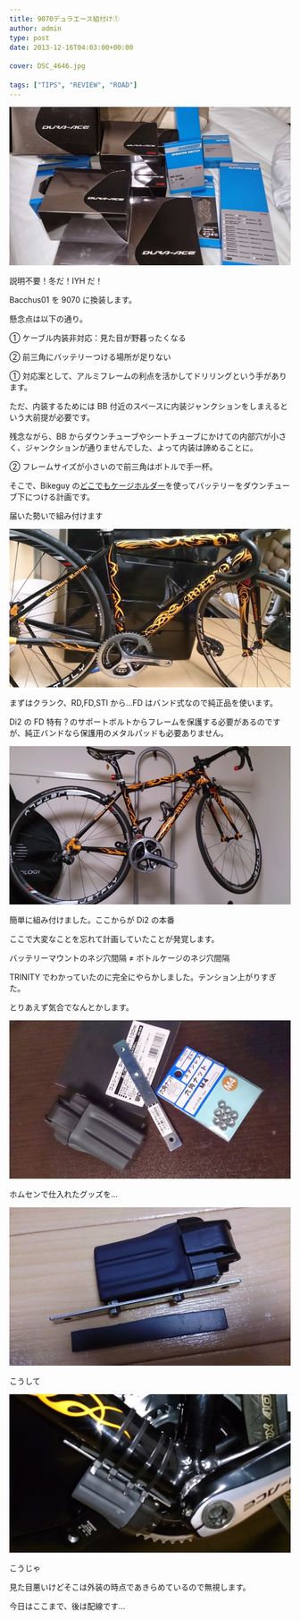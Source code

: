 ```yaml
---
title: 9070デュラエース組付け①
author: admin
type: post
date: 2013-12-16T04:03:00+00:00

cover: DSC_4646.jpg

tags: ["TIPS", "REVIEW", "ROAD"]
---
```


![image](DSC_4646.jpg)

説明不要！冬だ！IYH だ！

Bacchus01 を 9070 に換装します。

懸念点は以下の通り。

① ケーブル内装非対応：見た目が野暮ったくなる

② 前三角にバッテリーつける場所が足りない

① 対応案として、アルミフレームの利点を活かしてドリリングという手があります。

ただ、内装するためには BB 付近のスペースに内装ジャンクションをしまえるという大前提が必要です。

残念ながら、BB からダウンチューブやシートチューブにかけての内部穴が小さく、ジャンクションが通りませんでした、よって内装は諦めることに。

② フレームサイズが小さいので前三角はボトルで手一杯。

そこで、Bikeguy の[どこでもケージホルダー][1]を使ってバッテリーをダウンチューブ下につける計画です。

届いた勢いで組み付けます

![image](DSC_4649.jpg)

まずはクランク、RD,FD,STI から…FD はバンド式なので純正品を使います。

Di2 の FD 特有？のサポートボルトからフレームを保護する必要があるのですが、純正バンドなら保護用のメタルパッドも必要ありません。

![image](DSC_4650.jpg)

簡単に組み付けました。ここからが Di2 の本番

ここで大変なことを忘れて計画していたことが発覚します。

バッテリーマウントのネジ穴間隔 ≠ ボトルケージのネジ穴間隔

TRINITY でわかっていたのに完全にやらかしました。テンション上がりすぎた。

とりあえず気合でなんとかします。

![image](DSC_4653.jpg)

ホムセンで仕入れたグッズを…

![image](DSC_4658.jpg)

こうして

![image](DSC_4663.jpg)

こうじゃ

見た目悪いけどそこは外装の時点であきらめているので無視します。

今日はここまで、後は配線です…

[1]: http://www.amazon.co.jp/gp/product/B003JWWKPE/ref=as_li_ss_tl?ie=UTF8&camp=247&creative=7399&creativeASIN=B003JWWKPE&linkCode=as2&tag=gensobunya-22
